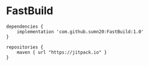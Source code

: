 # FastBuild



```
dependencies {
    implementation 'com.github.sumn20:FastBuild:1.0'
}
```
```
repositories {
    maven { url "https://jitpack.io" }
}
```
